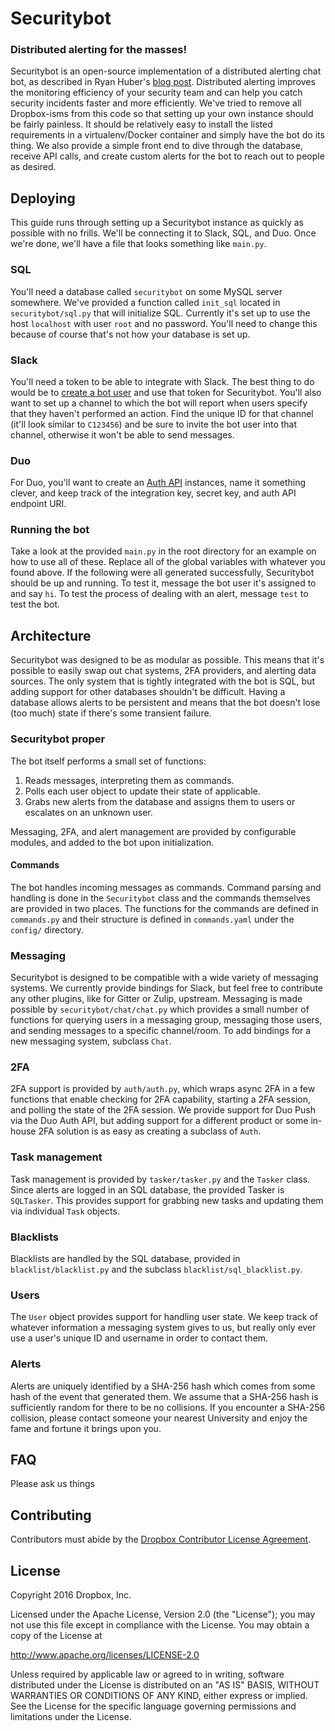# Securitybot
### Distributed alerting for the masses!
Securitybot is an open-source implementation of a distributed alerting chat bot, as described in Ryan Huber's [blog post][slack-blog].
Distributed alerting improves the monitoring efficiency of your security team and can help you catch security incidents faster and more efficiently.
We've tried to remove all Dropbox-isms from this code so that setting up your own instance should be fairly painless.
It should be relatively easy to install the listed requirements in a virtualenv/Docker container and simply have the bot do its thing.
We also provide a simple front end to dive through the database, receive API calls, and create custom alerts for the bot to reach out to people as desired.

## Deploying
This guide runs through setting up a Securitybot instance as quickly as possible with no frills.
We'll be connecting it to Slack, SQL, and Duo.
Once we're done, we'll have a file that looks something like `main.py`.

### SQL
You'll need a database called `securitybot` on some MySQL server somewhere.
We've provided a function called `init_sql` located in `securitybot/sql.py` that will initialize SQL.
Currently it's set up to use the host `localhost` with user `root` and no password.
You'll need to change this because of course that's not how your database is set up.

### Slack
You'll need a token to be able to integrate with Slack.
The best thing to do would be to [create a bot user][bot-user] and use that token for Securitybot.
You'll also want to set up a channel to which the bot will report when users specify that they haven't performed an action.
Find the unique ID for that channel (it'll look similar to `C123456`) and be sure to invite the bot user into that channel, otherwise it won't be able to send messages.

### Duo
For Duo, you'll want to create an [Auth API][auth-api] instances, name it something clever, and keep track of the integration key, secret key, and auth API endpoint URI.

### Running the bot
Take a look at the provided `main.py` in the root directory for an example on how to use all of these.
Replace all of the global variables with whatever you found above.
If the following were all generated successfully, Securitybot should be up and running.
To test it, message the bot user it's assigned to and say `hi`.
To test the process of dealing with an alert, message `test` to test the bot.

## Architecture
Securitybot was designed to be as modular as possible.
This means that it's possible to easily swap out chat systems, 2FA providers, and alerting data sources.
The only system that is tightly integrated with the bot is SQL, but adding support for other databases shouldn't be difficult.
Having a database allows alerts to be persistent and means that the bot doesn't lose (too much) state if there's some transient failure.

### Securitybot proper
The bot itself performs a small set of functions:
1. Reads messages, interpreting them as commands.
1. Polls each user object to update their state of applicable.
1. Grabs new alerts from the database and assigns them to users or escalates on an unknown user.

Messaging, 2FA, and alert management are provided by configurable modules, and added to the bot upon initialization.

#### Commands
The bot handles incoming messages as commands.
Command parsing and handling is done in the `Securitybot` class and the commands themselves are provided in two places.
The functions for the commands are defined in `commands.py` and their structure is defined in `commands.yaml` under the `config/` directory.

### Messaging
Securitybot is designed to be compatible with a wide variety of messaging systems.
We currently provide bindings for Slack, but feel free to contribute any other plugins, like for Gitter or Zulip, upstream.
Messaging is made possible by `securitybot/chat/chat.py` which provides a small number of functions for querying users in a messaging group, messaging those users, and sending messages to a specific channel/room.
To add bindings for a new messaging system, subclass `Chat`.

### 2FA
2FA support is provided by `auth/auth.py`, which wraps async 2FA in a few functions that enable checking for 2FA capability, starting a 2FA session, and polling the state of the 2FA session.
We provide support for Duo Push via the Duo Auth API, but adding support for a different product or some in-house 2FA solution is as easy as creating a subclass of `Auth`.

### Task management
Task management is provided by `tasker/tasker.py` and the `Tasker` class.
Since alerts are logged in an SQL database, the provided Tasker is `SQLTasker`.
This provides support for grabbing new tasks and updating them via individual `Task` objects.

### Blacklists
Blacklists are handled by the SQL database, provided in `blacklist/blacklist.py` and the subclass `blacklist/sql_blacklist.py`.

### Users
The `User` object provides support for handling user state.
We keep track of whatever information a messaging system gives to us, but really only ever use a user's unique ID and username in order to contact them.

### Alerts
Alerts are uniquely identified by a SHA-256 hash which comes from some hash of the event that generated them.
We assume that a SHA-256 hash is sufficiently random for there to be no collisions.
If you encounter a SHA-256 collision, please contact someone your nearest University and enjoy the fame and fortune it brings upon you.

## FAQ

Please ask us things

## Contributing
Contributors must abide by the [Dropbox Contributor License Agreement][cla].

## License

Copyright 2016 Dropbox, Inc.

Licensed under the Apache License, Version 2.0 (the "License");
you may not use this file except in compliance with the License.
You may obtain a copy of the License at

   http://www.apache.org/licenses/LICENSE-2.0

Unless required by applicable law or agreed to in writing, software
distributed under the License is distributed on an "AS IS" BASIS,
WITHOUT WARRANTIES OR CONDITIONS OF ANY KIND, either express or implied.
See the License for the specific language governing permissions and
limitations under the License.



[slack-blog]: https://slack.engineering/distributed-security-alerting-c89414c992d6 "Distributed Alerting"
[bot-user]: https://api.slack.com/bot-users "Slack Bot Users"
[auth-api]: https://duo.com/docs/authapi "Duo Auth API"
[cla]: https://opensource.dropbox.com/cla/ "Dropbox CLA"
